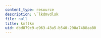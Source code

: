 ```yaml
---
content_type: resource
description: \`lkdmvdlsk
file: null
title: kmflkm
uid: dbd879c9-e963-43a5-b540-208a7488aa80
---
```

